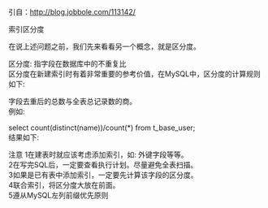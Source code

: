 引自：http://blog.jobbole.com/113142/

索引区分度  

在说上述问题之前，我们先来看看另一个概念，就是区分度。

区分度: 指字段在数据库中的不重复比  
区分度在新建索引时有着非常重要的参考价值，在MySQL中，区分度的计算规则如下:  

字段去重后的总数与全表总记录数的商。  
例如:

select count(distinct(name))/count(*) from t_base_user;  
结果如下:


注意
1在建表时就应该考虑添加索引，如: 外键字段等等。  
2在写完SQL后，一定要查看执行计划。尽量避免全表扫描。  
3如果是已有表中添加索引，一定要先计算该字段的区分度。  
4联合索引，将区分度大放在前面。  
5遵从MySQL左列前缀优先原则  
